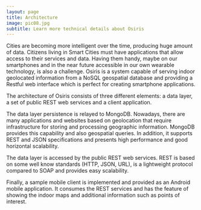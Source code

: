 ```yaml
---
layout: page
title: Architecture
image: pic08.jpg
subtitle: Learn more technical details about Osiris
---
```


Cities are becoming more intelligent over the time, producing huge amount of data. Citizens living in Smart Cities must have applications that allow access to their services and data. Having them handy, maybe on our smartphones and in the near future accessible in our own wearable technology, is also a challenge.   Osiris is a system capable of serving indoor geolocated information from a NoSQL geospatial database and providing a Restful web interface which is perfect for creating smartphone applications.

The  architecture of Osiris consists of three different elements: a data layer, a set of public REST web services and a client application.

The data layer persistence is relayed to MongoDB.  Nowadays, there are many applications and websites based on geolocation that require infrastructure for storing  and processing geographic information. MongoDB provides this capability and also geospatial queries. In addition, it supports REST and JSON specifications and presents  high performance and good horizontal scalability.

The data layer is accessed by the public REST web services. REST is based on some well know standards (HTTP, JSON, URL), is a lightweight protocol  compared to SOAP and provides easy scalability.

Finally, a sample mobile client is implemented and provided as an Android mobile application. It consumes the REST services and has the feature of  showing the indoor maps and additional information such as points of interest.